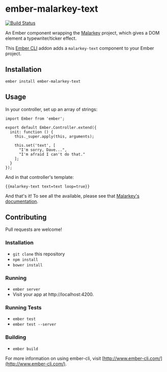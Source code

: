 # ember-malarkey-text

[![Build Status](https://travis-ci.org/gmurphey/ember-malarkey-text.svg?branch=master)](https://travis-ci.org/gmurphey/ember-malarkey-text)

An Ember component wrapping the [Malarkey](https://github.com/yuanqing/malarkey) project, which gives a DOM element a typewriter/ticker effect.

This [Ember CLI](http://www.ember-cli.com/) addon adds a `malarkey-text` component to your Ember project.

## Installation

    ember install ember-malarkey-text

## Usage

In your controller, set up an array of strings:

    import Ember from 'ember';

    export default Ember.Controller.extend({
      init: function () {
        this._super.apply(this, arguments);

        this.set('text', [
          "I'm sorry, Dave...",
          "I'm afraid I can't do that."
        ];
      }
    });

And in that controller's template:

    {{malarkey-text text=text loop=true}}

And that's it! To see all the available, please see that [Malarkey's documentation](https://github.com/yuanqing/malarkey/blob/master/README.md#api).

## Contributing

Pull requests are welcome!

### Installation

* `git clone` this repository
* `npm install`
* `bower install`

### Running

* `ember server`
* Visit your app at http://localhost:4200.

### Running Tests

* `ember test`
* `ember test --server`

### Building

* `ember build`

For more information on using ember-cli, visit [http://www.ember-cli.com/](http://www.ember-cli.com/).
